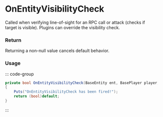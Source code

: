 # OnEntityVisibilityCheck
<Badge type="info" text="Entity"/><Badge type="danger" text="Carbon Compatible"/><Badge type="warning" text="Oxide Compatible"/>
Called when verifying line-of-sight for an RPC call or attack (checks if target is visible). Plugins can override the visibility check.

### Return
Returning a non-null value cancels default behavior.

### Usage
::: code-group
```csharp [Example]
private bool OnEntityVisibilityCheck(BaseEntity ent, BasePlayer player, uint id, string debugName, float maximumDistance)
{
	Puts("OnEntityVisibilityCheck has been fired!");
	return (bool)default;
}
```
:::
